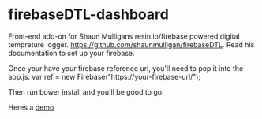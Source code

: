 firebaseDTL-dashboard
=====================

Front-end add-on for Shaun Mulligans resin.io/firebase powered digital tempreture logger. https://github.com/shaunmulligan/firebaseDTL. Read his documentation to set up your firebase.

Once your have your firebase reference url, you'll need to pop it into the app.js.
var ref = new Firebase("https://your-firebase-url/");

Then run bower install and you'll be good to go. 

Heres a <a blank="_target" href="https://temp-tracker.firebaseapp.com/">demo</a>
